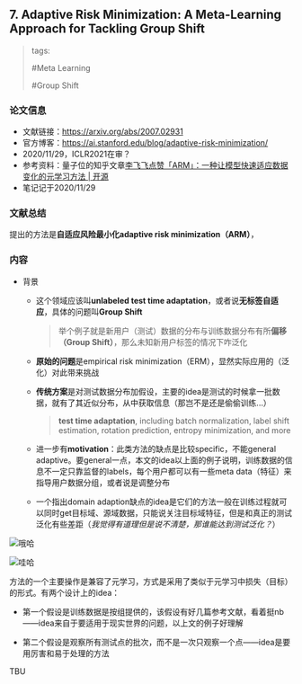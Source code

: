 ## 7. Adaptive Risk Minimization: A Meta-Learning Approach for Tackling Group Shift

> tags:
>
> \#Meta Learning
>
> \#Group Shift

### 论文信息

* 文献链接：https://arxiv.org/abs/2007.02931
* 官方博客：https://ai.stanford.edu/blog/adaptive-risk-minimization/
* 2020/11/29，ICLR2021在审？
* 参考资料：量子位的知乎文章[李飞飞点赞「ARM」：一种让模型快速适应数据变化的元学习方法 | 开源](https://zhuanlan.zhihu.com/p/276006514)
* 笔记记于2020/11/29

### 文献总结

提出的方法是**自适应风险最小化adaptive risk minimization（ARM）**，

### 内容
* 背景
  * 这个领域应该叫**unlabeled test time adaptation**，或者说**无标签自适应**，具体的问题叫**Group Shift**
  
    > 举个例子就是新用户（测试）数据的分布与训练数据分布有所**偏移（Group Shift）**，那么未知新用户标签的情况下咋泛化
    
  * **原始的问题**是empirical risk minimization（ERM），显然实际应用的（泛化）对此带来挑战
  * **传统方案**是对测试数据分布加假设，主要的idea是测试的时候拿一批数据，就有了其近似分布，从中获取信息（那岂不是还是偷偷训练...）
  
    > **test time adaptation**, including batch normalization, label shift estimation, rotation prediction, entropy minimization, and more
    
  * 进一步有**motivation**：此类方法的缺点是比较specific，不能general adaptive。要general一点，本文的idea以上面的例子说明，训练数据的信息不一定只靠监督的labels，每个用户都可以有一些meta data（特征）来指导用户数据分组，或者说是调整分布
  
  * 一个指出domain adaption缺点的idea是它们的方法一般在训练过程就可以同时get目标域、源域数据，只能说关注目标域特征，但是和真正的测试泛化有些差距（*我觉得有道理但是说不清楚，那谁能达到测试泛化？*）
  
![哦哈](https://ai.stanford.edu/blog/assets/img/posts/2020-11-05-adaptive-risk-minimization/arm.gif)

![哇哈](https://ai.stanford.edu/blog/assets/img/posts/2020-11-05-adaptive-risk-minimization/methods.png)

方法的一个主要操作是兼容了元学习，方式是采用了类似于元学习中损失（目标）的形式。有两个设计上的idea：

* 第一个假设是训练数据是按组提供的，该假设有好几篇参考文献，看着挺nb——idea来自于要适用于现实世界的问题，以上文的例子好理解

* 第二个假设是观察所有测试点的批次，而不是一次只观察一个点——idea是要用厉害和易于处理的方法

TBU

